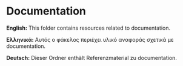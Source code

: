 # Documentation

**English:** This folder contains resources related to documentation.

**Ελληνικά:** Αυτός ο φάκελος περιέχει υλικό αναφοράς σχετικά με documentation.

**Deutsch:** Dieser Ordner enthält Referenzmaterial zu documentation.

